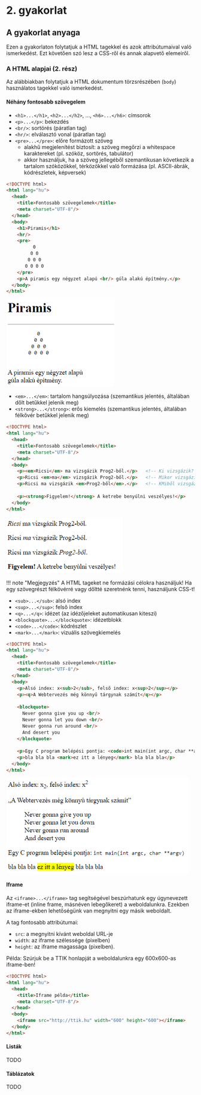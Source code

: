 # 2. gyakorlat

## A gyakorlat anyaga

Ezen a gyakorlaton folytatjuk a HTML tagekkel és azok attribútumaival való ismerkedést. Ezt követően szó lesz a CSS-ről és annak alapvető elemeiről.


### A HTML alapjai (2. rész)

Az alábbiakban folytatjuk a HTML dokumentum törzsrészében (`body`) használatos tagekkel való ismerkedést.


#### Néhány fontosabb szövegelem

* `<h1>...</h1>`, `<h2>...</h2>`, ..., `<h6>...</h6>`: címsorok
* `<p>...</p>`: bekezdés
* `<br/>`: sortörés (páratlan tag)
* `<hr/>`: elválasztó vonal (páratlan tag)
* `<pre>...</pre>`: előre formázott szöveg
    * alakhű megjelenítést biztosít: a szöveg megőrzi a whitespace karaktereket (pl. szóköz, sortörés, tabulátor)
    * akkor használjuk, ha a szöveg jellegéből szemantikusan következik a tartalom szóközökkel, térközökkel való formázása (pl. ASCII-ábrák, kódrészletek, képversek)

```html
<!DOCTYPE html>
<html lang="hu">
  <head>
    <title>Fontosabb szövegelemek</title>
    <meta charset="UTF-8"/>
  </head>
  <body>
    <h1>Piramis</h1>
    <hr/>
    <pre>
          0
         0 0
        0 0 0
       0 0 0 0
    </pre>
    <p>A piramis egy négyzet alapú <br/> gúla alakú építmény.</p>
  </body>
</html>
```

![A kód kimenete](./img/gyak02/szovegelemek-1.png)


* `<em>...</em>`: tartalom hangsúlyozása (szemantikus jelentés, általában dőlt betűkkel jelenik meg)
* `<strong>...</strong>`: erős kiemelés (szemantikus jelentés, általában félkővér betűkkel jelenik meg)

```html
<!DOCTYPE html>
<html lang="hu">
  <head>
    <title>Fontosabb szövegelemek</title>
    <meta charset="UTF-8"/>
  </head>
  <body>
    <p><em>Ricsi</em> ma vizsgázik Prog2-ből.</p>   <!-- Ki vizsgázik? -->
    <p>Ricsi <em>ma</em> vizsgázik Prog2-ből.</p>   <!-- Mikor vizsgázik? -->
    <p>Ricsi ma vizsgázik <em>Prog2-ből</em>.</p>   <!-- KMiből vizsgázik? -->

    <p><strong>Figyelem!</strong> A ketrebe benyúlni veszélyes!</p>
  </body>
</html>
```

![A kód kimenete](./img/gyak02/szovegelemek-2.png)

!!! note "Megjegyzés"
    A HTML tageket ne formázási célokra használjuk! Ha egy szövegrészt félkövérré vagy dőltté szeretnénk tenni, használjunk CSS-t!

* `<sub>...</sub>`: alsó index
* `<sup>...</sup>`: felső index
* `<q>...</q>`: idézet (az idézőjeleket automatikusan kiteszi)
* `<blockquote>...</blockquote>`: idézetblokk
* `<code>...</code>`: kódrészlet
* `<mark>...</mark>`: vizuális szövegkiemelés

```html
<!DOCTYPE html>
<html lang="hu">
  <head>
    <title>Fontosabb szövegelemek</title>
    <meta charset="UTF-8"/>
  </head>
  <body>
    <p>Alsó index: x<sub>2</sub>, felső index: x<sup>2</sup></p>
    <p><q>A Webtervezés még könnyű tárgynak számít</q></p>

    <blockquote>
      Never gonna give you up <br/>
      Never gonna let you down <br/>
      Never gonna run around <br/>
      And desert you
    </blockquote>

    <p>Egy C program belépési pontja: <code>int main(int argc, char **argv)</code></p>
    <p>bla bla bla <mark>ez itt a lényeg</mark> bla bla bla</p>
  </body>
</html>
```

![A kód kimenete](./img/gyak02/szovegelemek-3.png)


#### Iframe

Az `<iframe>...</iframe>` tag segítségével beszúrhatunk egy úgynevezett iframe-et (inline frame, másnéven lebegőkeret) a weboldalunkra. Ezekben az iframe-ekben lehetőségünk van megnyitni egy másik weboldalt.

A tag fontosabb attribútumai:

* `src`: a megnyitni kívánt weboldal URL-je
* `width`: az iframe szélessége (pixelben)
* `height`: az iframe magassága (pixelben).

<span class="example">Példa:</span> Szúrjuk be a TTIK honlapját a weboldalunkra egy 600x600-as iframe-ben!

```html
<!DOCTYPE html>
<html lang="hu">
  <head>
    <title>Iframe példa</title>
    <meta charset="UTF-8"/>
  </head>
  <body>
    <iframe src="http://ttik.hu" width="600" height="600"></iframe>
  </body>
</html>
```


#### Listák

TODO


#### Táblázatok

TODO
